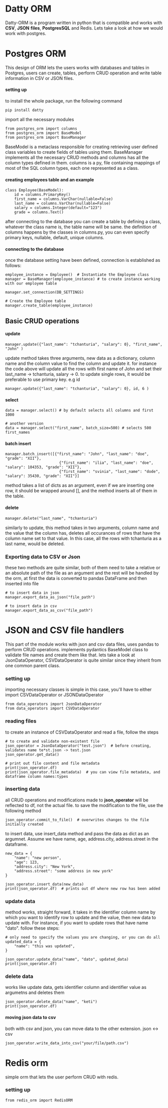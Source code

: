 # Datty ORM

Datty-ORM is a program written in python that is compatible and works with **CSV**, **JSON** **files**, **PostgresSQL**
and Redis. Lets take a look at how we would work with postgres.

# Postgres ORM

This design of ORM lets the users works with databases and tables in Postgres, users can create, tables, perform CRUD
operation and write table information in CSV or JSON files.

#### setting up

to install the whole package, run the following command
```
pip install datty
```

import all the necessary modules

```
from postgres_orm import columns
from postgres_orm import BaseModel
from postgres_orm import BaseManager
```

BaseModel is a metaclass responsible for creating retrieving user defined class variables to create fields of tables using them.
BaseManager implements all the necessary CRUD methods and columns has all the column types defined in them.
columns is a py, file containing mappings of most of the SQL column types, each one represented as a class.

#### creating employees table and an example

```
class Employee(BaseModel):    
    id = columns.PrimaryKey()  
    first_name = columns.VarChar(nullable=False)  
    last_name = columns.VarChar(nullable=False)  
    salary = columns.Integer(default="123")  
    grade = columns.Text()
```

after connecting to the database you can create a table by defining a class, whatever the class name is, the table name
will be same. the definition of columns happens by the classes in columns.py, you can even specify primary keys, nullable,
default, unique columns.

#### connecting to the database

once the database setting have been defined, connection is established as follows:

```
employee_instance = Employee()  # Instantiate the Employee class  
manager = BaseManager(employee_instance) # to create instance working with our employee table
  
manager.set_connection(DB_SETTINGS)  
  
# Create the Employee table  
manager.create_table(employee_instance)
```

## Basic CRUD operations

#### update

```
manager.update({"last_name": "tchanturia", "salary": 0}, "first_name", "John" )
```

update method takes three arguments, new data as a dictionary, column name and the column value to find the column and update it.
for instance the code above will update all the rows with first name of John and set their last_name -> tchanturia, salary -> 0.
to update single rows, it would be preferable to use primary key. e.g id


```
manager.update({"last_name": "tchanturia", "salary": 0}, id, 6 )
```


#### select

```
data = manager.select() # by default selects all columns and first 1000

# another version
data = manager.select("first_name", batch_size=500) # selects 500 first_names
```


#### batch insert
```
manager.batch_insert([{"first_name": "John", "last_name": "doe", "grade": "XII"},
                        {"first_name": "ilia", "last_name": "doe", "salary": 104353, "grade": "XII"},
                        {"first_name": "svinia", "last_name": "dode", "salary": 35430, "grade": "XII"}]
```
method takes a list of dicts as an argument, even if we are inserting one row, it should be wrapped around [],
and the method inserts all of them in the table.

#### delete
```
manager.delete("last_name", "tchanturia")
```
similarly to update, this method takes in two arguments, column name and the value that the column has, deletes all occurances
of rows that have the column name set to that value. In this case, all the rows with tchanturia as a last name, would be deleted.

### Exporting data to CSV or Json
these two methods are quite similar, both of them need to take a relative or an absolute path of the file as an argument
and the rest will be handled by the orm, at first the data is converted to pandas DataFrame and then inserted into file

```
# to insert data in json
manager.export_data_as_json("file_path")

# to insert data in csv
manager.export_data_as_csv("file_path")

```

# JSON and CSV file handlers

This part of the module works with json and csv data files, uses pandas to perform CRUD operations.
implements pydantics BaseModel class to validate file names and create them like that. lets take a look at
JsonDataOperator, CSVDataOperator is quite similar since they inherit from one common parent class.

### setting up
importing necessary classes is simple in this case, you'll have to either import CSVDataOperator or JSONDataOperator

```
from data_operators import JsonDataOperator
from data_operators import CSVDataOperator
```

### reading files
to create an instance of CSVDataOperator and read a file, follow the steps
```
# to create and validate non-existent file
json_operator = JsonDataOperator("test.json")  # before creating, validates name te*st.json -> test.json
json_operator.get_data()

# print out file content and file metadata
print(json_operator.df)
print(json_operator.file_metadata)  # you can view file metadata, and dataframe column names:types
```

### inserting data
all CRUD operations and modifications made to **json_operator** will be reflected to df, not the actual file.
to save the modification to the file, use the following method

```
json_operator.commit_to_file()  # overwrites changes to the file initially created
```

to insert data, use insert_data method and pass the data as dict as an argumnet. Assume we have name, age, address.city, address.street
in the dataframe.

```
new_data = {
    "name": "new person",
    "age": 123,
    "address.city": "New York",
    "address.street": "some address in new york"
}

json_operator.insert_data(new_data)
print(json_operator.df)  # prints out df where new row has been added

```

### update data
method works, straight forward, it takes in the identifier column name by which you want
to identify row to update and the value, then new data to update with.
For instance, if you want to update rows that have name "dato". follow these steps:

```
# only need to specify the values you are changing, or you can do all
updated_data = {
    "name": "this was updated",
}

json_operator.update_data("name", "dato", updated_data)
print(json_operator.df)
```

### delete data
works like update data, gets identifier column and identifier value as argumetns and deletes them

```
json_operator.delete_data("name", "keti")
print(json_operator.df)
```

#### moving json data to csv
both with csv and json, you can move data to the other extension.
json <-> csv
```
json_operator.write_data_into_csv("your/file/path.csv")
```

# Redis orm
simple orm that lets the user perform CRUD with redis.

### setting up
```
from redis_orm import RedisORM
```